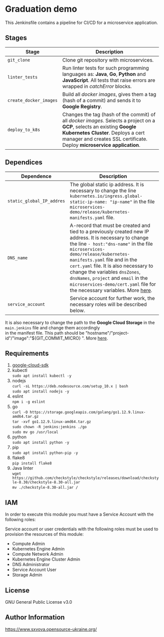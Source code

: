 # Graduation demo

This Jenkinsfile contains a pipeline for CI/CD for a microservice application.

## Stages
| Stage                   | Description                                        |
|-------------------------|----------------------------------------------------|
| `git_clone`             | Clone git repository with microservices.           |
| `linter_tests `         | Run linter tests for such programming languages as: **Java**, **Go**, **Python** and **JavaScript**.  All tests that raise errors are wrapped in *catchError* blocks.|
| `create_docker_images`  | Build all *docker images*, gives them a tag (hash of a commit) and sends it to **Google Registry**. |
| `deploy_to_k8s`         | Changes the tag (hash of the commit) of all *docker images*. Selects a project on a **GCP**, selects an existing **Google Kubernetes Cluster**. Deploys a cert manager and creates SSL certificate. Deploy **microservice application**.


## Dependices
| Dependence               | Description                                        |
|--------------------------|----------------------------------------------------|
|`static_global_IP_addres` | The global static ip address. It is necessary to change the line `kubernetes.io/ingress.global-static-ip-name: "ip-name"` in the file `microservices-demo/release/kubernetes-manifests.yaml` file.
|`DNS_name`                | A-record that must be created and tied to a previously created new IP address. It is necessary to change  the line `- host:"dns-name"` in the file `microservices-demo/release/kubernetes-manifests.yaml` file and in the `cert.yaml` file. It is also necessary to change the variables `dnsZones`, `dnsNames`, `project` and `email` in the `microservices-demo/cert.yaml` file for the necessary variables. More [here](https://cert-manager.io/docs/configuration/acme/dns01/google/). |
|`service_account`         | Service account for further work, the necessary roles will be described below.|

It is also necessary to change the path to the **Google Cloud Storage** in the `main.jenkins` file and change them accordingly  
in the manifest file. This path should be "hostname"/"project-id"/"image":"${GIT_COMMIT_MICRO} ". More [here](https://cloud.google.com/container-registry/docs/pushing-and-pulling).

## Requirements
1. [google-cloud-sdk](https://cloud.google.com/sdk/docs/downloads-apt-get)  
1. kubectl  
`sudo apt install kubectl -y`  
1. nodejs   
`curl -sL https://deb.nodesource.com/setup_10.x | bash`  
`sudo apt install nodejs -y`  
1. eslint   
`npm i -g eslint`  
1. go  
`curl -O https://storage.googleapis.com/golang/go1.12.9.linux-amd64.tar.gz`  
`tar -xvf go1.12.9.linux-amd64.tar.gz`  
`sudo chown -R jenkins:jenkins ./go`  
`sudo mv go /usr/local`  
1. python   
`sudo apt install python -y`  
1. pip      
`sudo apt install python-pip -y`  
1. flake8   
`pip install flake8`  
1. Java linter    
`wget https://github.com/checkstyle/checkstyle/releases/download/checkstyle-8.30/checkstyle-8.30-all.jar`   
`mv ./checkstyle-8.30-all.jar /`  
## IAM
In order to execute this module you must have a Service Account with the following roles:

Service account or user credentials with the following roles must be used to provision the resources of this module:

* Compute Admin
* Kubernetes Engine Admin
* Compute Network Admin
* Kubernetes Engine Cluster Admin
* DNS Administrator
* Service Account User
* Storage Admin

## License
GNU General Public License v3.0

## Author Information
https://www.sxvova.opensource-ukraine.org/
